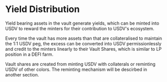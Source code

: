 # Yield Distribution

Yield bearing assets in the vault generate yields, which can be minted into USDV to reward the minters for their contribution to USDV's ecosystem.&#x20;

Every time the vault has more assets than that are collateralised to maintain the 1:1 USDV peg, the excess can be converted into USDV permissionlessly and credit to the minters linearly to their Vault Shares, which is similar to LP position in a DEFI farm.&#x20;

Vault shares are created from minting USDV with collaterals or reminting USDV of other colors. The reminting mechanism will be descirbed in another section.

